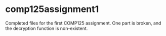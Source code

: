comp125assignment1
==================

Completed files for the first COMP125 assignment. One part is broken, and the decryption function is non-existent.
